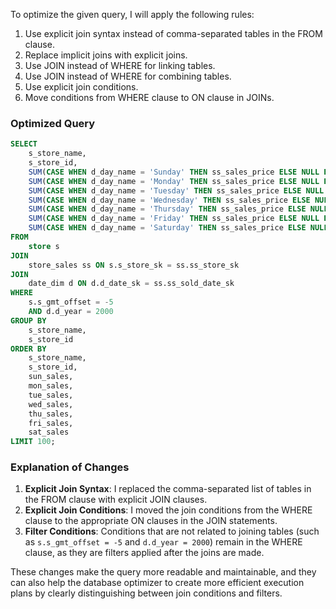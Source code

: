 To optimize the given query, I will apply the following rules:

1. Use explicit join syntax instead of comma-separated tables in the FROM clause.
2. Replace implicit joins with explicit joins.
3. Use JOIN instead of WHERE for linking tables.
4. Use JOIN instead of WHERE for combining tables.
5. Use explicit join conditions.
6. Move conditions from WHERE clause to ON clause in JOINs.

### Optimized Query

```sql
SELECT 
    s_store_name, 
    s_store_id, 
    SUM(CASE WHEN d_day_name = 'Sunday' THEN ss_sales_price ELSE NULL END) AS sun_sales, 
    SUM(CASE WHEN d_day_name = 'Monday' THEN ss_sales_price ELSE NULL END) AS mon_sales, 
    SUM(CASE WHEN d_day_name = 'Tuesday' THEN ss_sales_price ELSE NULL END) AS tue_sales, 
    SUM(CASE WHEN d_day_name = 'Wednesday' THEN ss_sales_price ELSE NULL END) AS wed_sales, 
    SUM(CASE WHEN d_day_name = 'Thursday' THEN ss_sales_price ELSE NULL END) AS thu_sales, 
    SUM(CASE WHEN d_day_name = 'Friday' THEN ss_sales_price ELSE NULL END) AS fri_sales, 
    SUM(CASE WHEN d_day_name = 'Saturday' THEN ss_sales_price ELSE NULL END) AS sat_sales 
FROM 
    store s
JOIN 
    store_sales ss ON s.s_store_sk = ss.ss_store_sk
JOIN 
    date_dim d ON d.d_date_sk = ss.ss_sold_date_sk
WHERE 
    s.s_gmt_offset = -5 
    AND d.d_year = 2000
GROUP BY 
    s_store_name, 
    s_store_id
ORDER BY 
    s_store_name, 
    s_store_id, 
    sun_sales, 
    mon_sales, 
    tue_sales, 
    wed_sales, 
    thu_sales, 
    fri_sales, 
    sat_sales 
LIMIT 100;
```

### Explanation of Changes

1. **Explicit Join Syntax**: I replaced the comma-separated list of tables in the FROM clause with explicit JOIN clauses.
2. **Explicit Join Conditions**: I moved the join conditions from the WHERE clause to the appropriate ON clauses in the JOIN statements.
3. **Filter Conditions**: Conditions that are not related to joining tables (such as `s.s_gmt_offset = -5` and `d.d_year = 2000`) remain in the WHERE clause, as they are filters applied after the joins are made.

These changes make the query more readable and maintainable, and they can also help the database optimizer to create more efficient execution plans by clearly distinguishing between join conditions and filters.